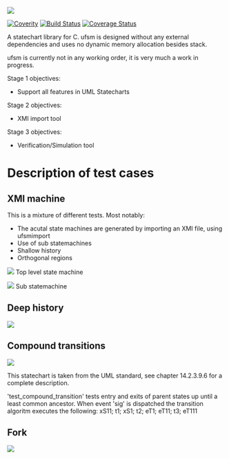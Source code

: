![](https://github.com/jonpe960/ufsm/raw/master/doc/logo.png)

[![Coverity](https://scan.coverity.com/projects/15860/badge.svg)](https://scan.coverity.com/projects/jonpe960-ufsm)
[![Build Status](https://travis-ci.org/jonpe960/ufsm.svg?branch=master)](https://travis-ci.org/jonpe960/ufsm)
[![Coverage Status](https://coveralls.io/repos/github/jonpe960/ufsm/badge.svg?branch=master)](https://coveralls.io/github/jonpe960/ufsm?branch=master)

A statechart library for C. ufsm is designed without any external dependencies and uses no dynamic memory allocation besides stack.

ufsm is currently not in any working order, it is very much a work in progress.

Stage 1 objectives:
 - Support all features in UML Statecharts
 
Stage 2 objectives:
 - XMI import tool
 
Stage 3 objectives:
 - Verification/Simulation tool

# Description of test cases

## XMI machine

This is a mixture of different tests. Most notably:
 - The acutal state machines are generated by importing an XMI file, using ufsmimport
 - Use of sub statemachines
 - Shallow history
 - Orthogonal regions

![](https://github.com/jonpe960/ufsm/raw/master/doc/test_xmi_machine1.png)
Top level state machine

![](https://github.com/jonpe960/ufsm/raw/master/doc/test_xmi_machine2.png)
Sub statemachine

## Deep history

![](https://github.com/jonpe960/ufsm/raw/master/doc/test_deephistory.png)



## Compound transitions

![](https://github.com/jonpe960/ufsm/raw/master/doc/test_compound_transition.png)

This statechart is taken from the UML standard, see chapter 14.2.3.9.6 for a complete description.

'test_compound_transition' tests entry and exits of parent states up until a least common ancestor. When event 'sig' is dispatched the transition algoritm executes the following: xS11; t1; xS1; t2; eT1; eT11; t3; eT111

## Fork

![](https://github.com/jonpe960/ufsm/raw/master/doc/test_fork.png)



